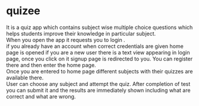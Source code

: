 # quizee
It is a quiz app which contains subject wise multiple choice questions which helps students improve their knowledge in particular
subject.
<br>
When you open the app it requests you to login .<br>
if you already have an account when correct credentials are given home page
is opened if you are a new user there is a text view appearing in login page, once you click on it signup page is redirected to you.
You can register there and then enter the home page.<br>
Once you are entered to home page different subjects with their quizzes are available there.<br>
User can choose any subject and attempt the quiz. 
After completion of test you can submit it and the results are immediately shown including what are correct and what are wrong.
